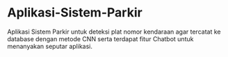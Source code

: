 # Aplikasi-Sistem-Parkir
Aplikasi Sistem Parkir untuk deteksi plat nomor kendaraan agar tercatat ke database dengan metode CNN serta terdapat fitur Chatbot untuk menanyakan seputar aplikasi.
